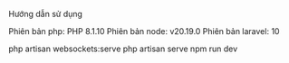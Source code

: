 Hướng dẫn sử dụng

Phiên bản php: PHP 8.1.10
Phiên bản node: v20.19.0
Phiên bản laravel: 10

php artisan websockets:serve
php artisan serve
npm run dev

